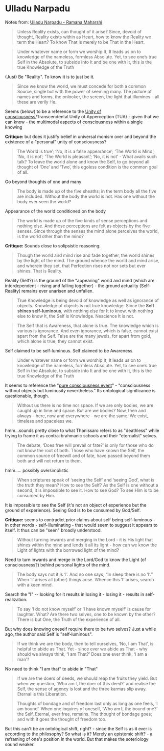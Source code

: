 # Ulladu Narpadu

Notes from: [Ulladu Narpadu - Ramana Maha](https://ropeandsnake.files.wordpress.com/2020/10/ulladu-narpadu-with-supplement.pdf)[rshi](https://ropeandsnake.files.wordpress.com/2020/10/ulladu-narpadu-with-supplement.pdf)

> Unless Reality exists, can thought of it arise? Since, devoid of thought, Reality exists within as Heart, how to know the Reality we term the Heart? To know That is merely to be That in the Heart.

> Under whatever name or form we worship It, It leads us on to knowledge of the nameless, formless Absolute. Yet, to see one’s true Self in the Absolute, to subside into It and be one with It, this is the true Knowledge of the Truth

(Just) Be "Reality". To know it is to just be it.

> Since we know the world, we must concede for both a common Source, single but with the power of seeming many. The picture of names and forms, the onlooker, the screen, the light that illumines - all these are verily He.

Seems (below) to be a reference to the [Unity of consciousness](https://plato.stanford.edu/entries/consciousness-unity/)/Transcendental Unity of Apperception (TUA) - given that we can know - the multimodal aspects of consciousness within a single knowing

**Critique:** but does it justify belief in universal monism over and beyond the existence of a "personal" unity of consciousness?

> The World is true’; ‘No, it is a false appearance’; ‘The World is Mind’; ‘No, it is not’; ‘The World is pleasant’; ‘No, it is not’ - What avails such talk? To leave the world alone and know the Self, to go beyond all thought of ‘One’ and ‘Two’, this egoless condition is the common goal of all.

Go beyond thoughts of one and many

> The body is made up of the five sheaths; in the term body all the five are included. Without the body the world is not. Has one without the body ever seen the world?

Appearance of the world conditioned on the body

> The world is made up of the five kinds of sense perceptions and nothing else. And those perceptions are felt as objects by the five senses. Since through the senses the mind alone perceives the world, is the world other than the mind?

**Critique:** Sounds close to solipsistic reasoning.

> Though the world and mind rise and fade together, the world shines by the light of the mind. The ground whence the world and mind arise, and wherein they set, that Perfection rises not nor sets but ever shines. That is Reality.

Reality (Self?) is the ground of the "appearing" world and mind (which are interdependent - rising and falling together) - the ground actuality (Self-Reality) remains ever unarisen and unfallen.

> True Knowledge is being devoid of knowledge as well as ignorance of objects. Knowledge of objects is not true knowledge. Since the **Self shines self-luminous**, with nothing else for It to know, with nothing else to know It, the Self is Knowledge. Nescience It is not.

> The Self that is Awareness, that alone is true. The knowledge which is various is ignorance. And even ignorance, which is false, cannot exist apart from the Self. False are the many jewels, for apart from gold, which alone is true, they cannot exist.

Self claimed to be self-luminous. Self claimed to be Awareness.

> Under whatever name or form we worship It, It leads us on to knowledge of the nameless, formless Absolute. Yet, to see one’s true Self in the Absolute, to subside into It and be one with It, this is the true Knowledge of the Truth

It seems to reference the "[pure consciousness event](https://plato.stanford.edu/entries/mysticism/#PureConsEven')" - "consciousness without objects but luminosity nevertheless." Its ontological significance is questionable, though.

> Without us there is no time nor space. If we are only bodies, we are caught up in time and space. But are we bodies? Now, then and always - here, now and everywhere - we are the same. We exist, timeless and spaceless we.

hmm...sounds pretty close to what Thanissaro refers to as "deathless" while trying to frame it as contra-brahmanic schools and their "eternalist" selves.

> The debate, ‘Does free will prevail or fate?’ is only for those who do not know the root of both. Those who have known the Self, the common source of freewill and of fate, have passed beyond them both and will not return to them.

hmm..... possibly oversimplistic

> When scriptures speak of ‘seeing the Self’ and ‘seeing God’, what is the truth they mean? How to see the Self? As the Self is one without a second, it is impossible to see it. How to see God? To see Him is to be consumed by Him.

It is impossible to see the Self (it's not an object of experience but the ground of experience). Seeing God is to be consumed by God/Self.

**Critique:** seems to contradict prior claims about self being self-luminous - in other words - self-illuminating - that would seem to suggest it appears to itself. It thus can be "seen" broadly understood.&#x20;

> Without turning inwards and merging in the Lord - it is His light that shines within the mind and lends it all its light - how can we know the Light of lights with the borrowed light of the mind?

Need to turn inwards and merge in the Lord/God to know the Light (of consciousness?) behind personal lights of the mind.

> The body says not it is ‘I’. And no one says, “In sleep there is no ‘I’.” When ‘I’ arises all (other) things arise. Whence this ‘I’ arises, search with a keen mind.

Search the "I" -- looking for it results in losing it - losing it - results in self-realization.

> To say ‘I do not know myself’ or ‘I have known myself’ is cause for laughter. What? Are there two selves, one to be known by the other? There is but One, the Truth of the experience of all.

But why does knowing oneself require there to be two selves? Just a while ago, the author said Self is "self-luminous".

> If we think we are the body, then to tell ourselves, ‘No, I am That’, is helpful to abide as That. Yet - since ever we abide as That - why should we always think, ‘I am That?’ Does one ever think, ‘I am a man’?

No need to think "I am that" to abide in "That"

> If we are the doers of deeds, we should reap the fruits they yield. But when we question, ‘Who am I, the doer of this deed?’ and realise the Self, the sense of agency is lost and the three karmas slip away. Eternal is this Liberation.
>
>
>
> Thoughts of bondage and of freedom last only as long as one feels, ‘I am bound’. When one inquires of oneself, ‘Who am I, the bound one?’ the Self, Eternal, ever free, remains. The thought of bondage goes; and with it goes the thought of freedom too.

But this can't be an ontological shift, right? - since the Self is as it ever is according to the philosophy? So what is it? Merely an epistemic shift?  - a reframing of one's position in the world. But that makes the soteriology sound weaker.&#x20;
